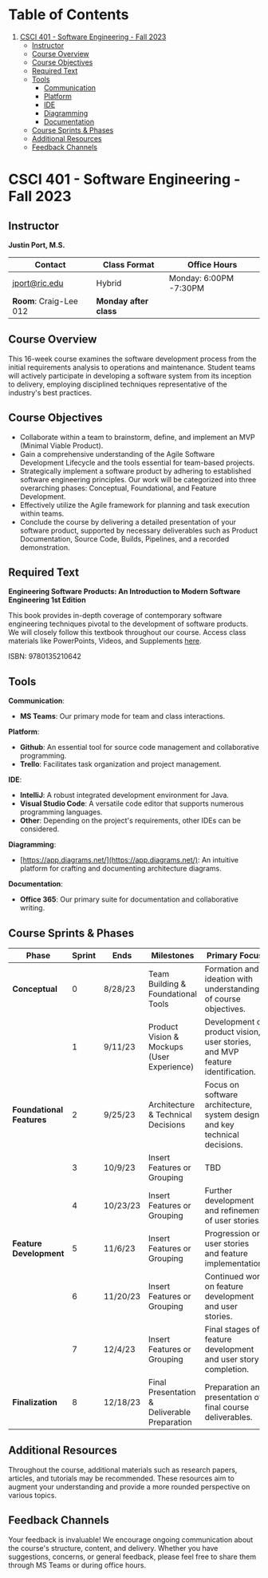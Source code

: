 # Table of Contents

1. [CSCI 401 - Software Engineering - Fall 2023](#csci-401---software-engineering---fall-2023)
   - [Instructor](#instructor)
   - [Course Overview](#course-overview)
   - [Course Objectives](#course-objectives)
   - [Required Text](#required-text)
   - [Tools](#tools)
     * [Communication](#communication)
     * [Platform](#platform)
     * [IDE](#ide)
     * [Diagramming](#diagramming)
     * [Documentation](#documentation)
   - [Course Sprints & Phases](#course-sprints--phases)
   - [Additional Resources](#additional-resources)
   - [Feedback Channels](#feedback-channels)

# CSCI 401 - Software Engineering - Fall 2023

## Instructor

**Justin Port, M.S.**

| Contact | Class Format | Office Hours |
| ------- | ------------ | ------------ |
| jport@ric.edu | Hybrid | Monday: 6:00PM -7:30PM |
| **Room**: Craig-Lee 012 | **Monday after class** |

## Course Overview

This 16-week course examines the software development process from the initial requirements analysis to operations and maintenance. Student teams will actively participate in developing a software system from its inception to delivery, employing disciplined techniques representative of the industry's best practices.

## Course Objectives

- Collaborate within a team to brainstorm, define, and implement an MVP (Minimal Viable Product).
- Gain a comprehensive understanding of the Agile Software Development Lifecycle and the tools essential for team-based projects.
- Strategically implement a software product by adhering to established software engineering principles. Our work will be categorized into three overarching phases: Conceptual, Foundational, and Feature Development.
- Effectively utilize the Agile framework for planning and task execution within teams.
- Conclude the course by delivering a detailed presentation of your software product, supported by necessary deliverables such as Product Documentation, Source Code, Builds, Pipelines, and a recorded demonstration.

## Required Text

**Engineering Software Products: An Introduction to Modern Software Engineering 1st Edition**

This book provides in-depth coverage of contemporary software engineering techniques pivotal to the development of software products. We will closely follow this textbook throughout our course. Access class materials like PowerPoints, Videos, and Supplements [here](https://iansommerville.com/engineering-software-products/).

ISBN: 9780135210642

## Tools

**Communication**:
  - **MS Teams**: Our primary mode for team and class interactions.

**Platform**:
  - **Github**: An essential tool for source code management and collaborative programming.
  - **Trello**: Facilitates task organization and project management.

**IDE**:
  - **IntelliJ**: A robust integrated development environment for Java.
  - **Visual Studio Code**: A versatile code editor that supports numerous programming languages.
  - **Other**: Depending on the project's requirements, other IDEs can be considered.

**Diagramming**:
  - [https://app.diagrams.net/](https://app.diagrams.net/): An intuitive platform for crafting and documenting architecture diagrams.

**Documentation**:
  - **Office 365**: Our primary suite for documentation and collaborative writing.

## Course Sprints & Phases

| Phase               | Sprint | Ends      | Milestones                                                                                          | Primary Focus                                                                                               |
|---------------------|--------|-----------|-----------------------------------------------------------------------------------------------------|-------------------------------------------------------------------------------------------------------------|
| **Conceptual**      | 0      | 8/28/23   | Team Building & Foundational Tools                                                                  | Formation and ideation with understanding of course objectives.                                            |
|                     | 1      | 9/11/23   | Product Vision & Mockups (User Experience)                                                          | Development of product vision, user stories, and MVP feature identification.                                |
| **Foundational Features**    | 2      | 9/25/23   | Architecture & Technical Decisions                                                                  | Focus on software architecture, system design, and key technical decisions.                                |
|                     | 3      | 10/9/23   | Insert Features or Grouping                                                                         | TBD                                                                                                         |
|                     | 4      | 10/23/23  | Insert Features or Grouping                                                                         | Further development and refinement of user stories.                                                        |
| **Feature Development**| 5   | 11/6/23   | Insert Features or Grouping                                                                         | Progression on user stories and feature implementation.                                                    |
|                     | 6      | 11/20/23  | Insert Features or Grouping                                                                         | Continued work on feature development and user stories.                                                    |
|                     | 7      | 12/4/23   | Insert Features or Grouping                                                                         | Final stages of feature development and user story completion.                                             |
| **Finalization**    | 8      | 12/18/23  | Final Presentation & Deliverable Preparation                                                        | Preparation and presentation of final course deliverables.                                                 |

## Additional Resources

Throughout the course, additional materials such as research papers, articles, and tutorials may be recommended. These resources aim to augment your understanding and provide a more rounded perspective on various topics.

## Feedback Channels

Your feedback is invaluable! We encourage ongoing communication about the course's structure, content, and delivery. Whether you have suggestions, concerns, or general feedback, please feel free to share them through MS Teams or during office hours.
